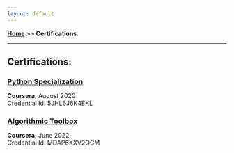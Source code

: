 ```yaml
---
layout: default
---
```

**[Home](/) >> Certifications**

---

## Certifications:

<h3 style="margin-bottom:2px;"><a href="https://coursera.org/verify/specialization/5JHL6J6K4EKL">Python Specialization</a></h3>
<p><b>Coursera</b>, August 2020<br>
Credential Id: 5JHL6J6K4EKL</p>

<h3 style="margin-bottom:2px;"><a href="https://coursera.org/verify/MDAP6XXV2QCM">Algorithmic Toolbox</a></h3>
<p><b>Coursera</b>, June 2022<br>
Credential Id: MDAP6XXV2QCM</p>

